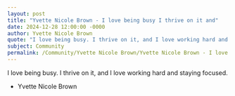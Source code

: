 ```yaml
---
layout: post
title: "Yvette Nicole Brown - I love being busy I thrive on it and"
date: 2024-12-28 12:00:00 -0000
author: Yvette Nicole Brown
quote: "I love being busy. I thrive on it, and I love working hard and staying focused."
subject: Community
permalink: /Community/Yvette Nicole Brown/Yvette Nicole Brown - I love being busy I thrive on it and
---
```


I love being busy. I thrive on it, and I love working hard and staying focused.

- Yvette Nicole Brown
